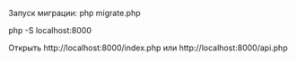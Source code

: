 Запуск миграции:
php migrate.php

php -S localhost:8000

Открыть http://localhost:8000/index.php
или http://localhost:8000/api.php